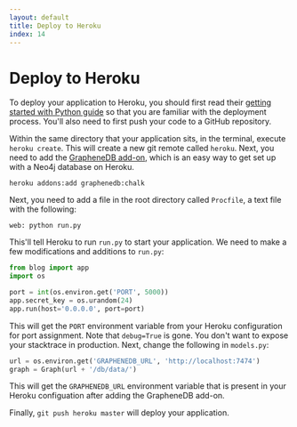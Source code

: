 ```yaml
---
layout: default
title: Deploy to Heroku
index: 14
---
```


# Deploy to Heroku

To deploy your application to Heroku, you should first read their [getting started with Python guide](https://devcenter.heroku.com/articles/getting-started-with-python#introduction) so that you are familiar with the deployment process. You'll also need to first push your code to a GitHub repository.

Within the same directory that your application sits, in the terminal, execute `heroku create`. This will create a new git remote called `heroku`. Next, you need to add the [GrapheneDB add-on](https://devcenter.heroku.com/articles/graphenedb), which is an easy way to get set up with a Neo4j database on Heroku.

```
heroku addons:add graphenedb:chalk
```

Next, you need to add a file in the root directory called `Procfile`, a text file with the following:

```
web: python run.py
```

This'll tell Heroku to run `run.py` to start your application. We need to make a few modifications and additions to `run.py`:

```python
from blog import app
import os

port = int(os.environ.get('PORT', 5000))
app.secret_key = os.urandom(24)
app.run(host='0.0.0.0', port=port)
```

This will get the `PORT` environment variable from your Heroku configuration for port assignment. Note that `debug=True` is gone. You don't want to expose your stacktrace in production. Next, change the following in `models.py`:


```python
url = os.environ.get('GRAPHENEDB_URL', 'http://localhost:7474')
graph = Graph(url + '/db/data/')
```

This will get the `GRAPHENEDB_URL` environment variable that is present in your Heroku configuation after adding the GrapheneDB add-on.

Finally, `git push heroku master` will deploy your application.
